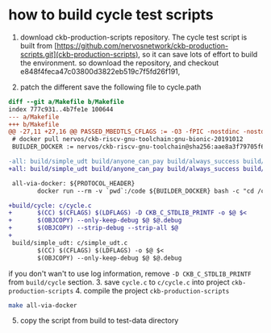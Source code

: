 # how to build cycle test scripts
1. download ckb-production-scripts repository.
The cycle test script is built from [https://github.com/nervosnetwork/ckb-production-scripts.git](ckb-production-scripts), so it can save lots of effort to build the environment.
so download the repository, and checkout e848f4feca47c03800d3822eb519c7f5fd26f191,

2. patch the different
   save the following file to cycle.path
```diff
diff --git a/Makefile b/Makefile
index 777c931..4b7fe1e 100644
--- a/Makefile
+++ b/Makefile
@@ -27,11 +27,16 @@ PASSED_MBEDTLS_CFLAGS := -O3 -fPIC -nostdinc -nostdlib -DCKB_DECLARATION_ONLY -I
 # docker pull nervos/ckb-riscv-gnu-toolchain:gnu-bionic-20191012
 BUILDER_DOCKER := nervos/ckb-riscv-gnu-toolchain@sha256:aae8a3f79705f67d505d1f1d5ddc694a4fd537ed1c7e9622420a470d59ba2ec3

-all: build/simple_udt build/anyone_can_pay build/always_success build/validate_signature_rsa build/xudt_rce build/rce_validator build/omni_lock
+all: build/simple_udt build/anyone_can_pay build/always_success build/validate_signature_rsa build/xudt_rce build/rce_validator build/omni_lock build/cycle

 all-via-docker: ${PROTOCOL_HEADER}
        docker run --rm -v `pwd`:/code ${BUILDER_DOCKER} bash -c "cd /code && make"

+build/cycle: c/cycle.c
+       $(CC) $(CFLAGS) $(LDFLAGS) -D CKB_C_STDLIB_PRINTF -o $@ $<
+       $(OBJCOPY) --only-keep-debug $@ $@.debug
+       $(OBJCOPY) --strip-debug --strip-all $@
+
 build/simple_udt: c/simple_udt.c
        $(CC) $(CFLAGS) $(LDFLAGS) -o $@ $<
        $(OBJCOPY) --only-keep-debug $@ $@.debug
```
if you don't wan't to use log information, remove `-D CKB_C_STDLIB_PRINTF` from `build/cycle` section.
3. save `cycle.c` to `c/cycle.c` into project `ckb-production-scripts`
4. compile the project `ckb-production-scripts`
```sh
make all-via-docker
```
5. copy the script from build to test-data directory
